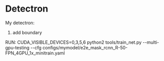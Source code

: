 # Detectron

My detectron: 
1. add boundary

RUN:
CUDA_VISIBLE_DEVICES=0,3,5,6 python2 tools/train_net.py  --multi-gpu-testing   --cfg configs/mymodel/e2e_mask_rcnn_R-50-FPN_4GPU_1x_minitrain.yaml
